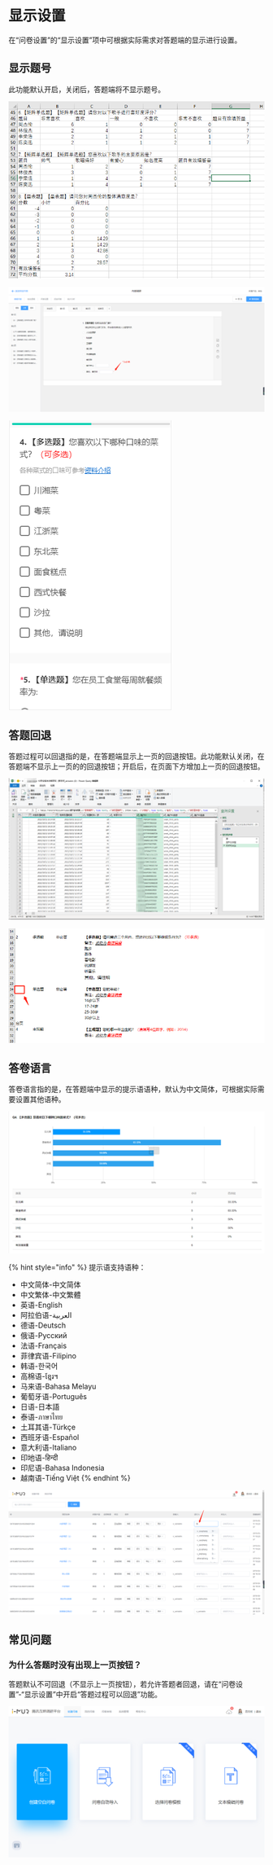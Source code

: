 # 显示设置

在“问卷设置”的“显示设置”项中可根据实际需求对答题端的显示进行设置。

## 显示题号

此功能默认开启，关闭后，答题端将不显示题号。

![&#x9ED8;&#x8BA4;&#x663E;&#x793A;&#x9898;&#x53F7;](../../.gitbook/assets/image%20%28143%29.png)

![&#x7B54;&#x9898;&#x7AEF;-&#x9ED8;&#x8BA4;&#x663E;&#x793A;&#x9898;&#x53F7;&#x529F;&#x80FD;&#x5F00;&#x542F;](../../.gitbook/assets/image%20%28236%29.png)

![&#x7B54;&#x9898;&#x7AEF;-&#x9ED8;&#x8BA4;&#x663E;&#x793A;&#x9898;&#x53F7;&#x529F;&#x80FD;&#x5173;&#x95ED;](../../.gitbook/assets/image%20%28336%29.png)

## 答题回退

答题过程可以回退指的是，在答题端显示上一页的回退按钮。此功能默认关闭，在答题端不显示上一页的的回退按钮；开启后，在页面下方增加上一页的回退按钮。

![&#x7B54;&#x9898;&#x7AEF;-&#x4E0D;&#x652F;&#x6301;&#x56DE;&#x9000;](../../.gitbook/assets/image%20%28414%29.png)

![&#x7B54;&#x9898;&#x7AEF;-&#x7B54;&#x9898;&#x8FC7;&#x7A0B;&#x53EF;&#x4EE5;&#x56DE;&#x9000;](../../.gitbook/assets/image%20%28211%29.png)

## 答卷语言

答卷语言指的是，在答题端中显示的提示语语种，默认为中文简体，可根据实际需要设置其他语种。

![&#x7B54;&#x5377;&#x8BED;&#x8A00;&#x8BBE;&#x7F6E;](../../.gitbook/assets/image%20%2855%29.png)

{% hint style="info" %}
提示语支持语种：

* 中文简体-中文简体 
* 中文繁体-中文繁體 
* 英语-English 
* 阿拉伯语-العربية 
* 德语-Deutsch 
* 俄语-Pусский 
* 法语-Français 
* 菲律宾语-Filipino 
* 韩语-한국어 
* 高棉语-ខ្មែរ។ 
* 马来语-Bahasa Melayu 
* 葡萄牙语-Português 
* 日语-日本語 
* 泰语-ภาษาไทย 
* 土耳其语-Türkçe 
* 西班牙语-Español 
* 意大利语-Italiano 
* 印地语-हिन्दी 
* 印尼语-Bahasa Indonesia 
* 越南语-Tiếng Việt
{% endhint %}

![&#x7B54;&#x9898;&#x7AEF;&#x63D0;&#x793A;&#x8BED;/&#x6309;&#x94AE;&#x5C55;&#x793A;](../../.gitbook/assets/image%20%2887%29.png)

## 常见问题

### 为什么答题时没有出现上一页按钮？

答题默认不可回退（不显示上一页按钮），若允许答题者回退，请在“问卷设置”-“显示设置”中开启“答题过程可以回退”功能。

![](../../.gitbook/assets/image%20%2820%29.png)



